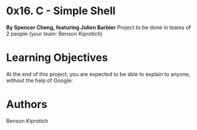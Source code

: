 # 0x16. C - Simple Shell
 **By Spencer Cheng, featuring Julien Barbier**
 Project to be done in teams of 2 people (your team: Benson Kiprotich)

# Learning Objectives
At the end of this project, you are expected to be able to explain to anyone, without the help of Google:

# Authors
Benson Kiprotich

